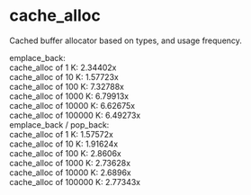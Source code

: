 # cache_alloc
Cached buffer allocator based on types, and usage frequency.

emplace_back:    
cache_alloc of 1 K: 2.34402x    
cache_alloc of 10 K: 1.57723x    
cache_alloc of 100 K: 7.32788x    
cache_alloc of 1000 K: 6.79913x    
cache_alloc of 10000 K: 6.62675x    
cache_alloc of 100000 K: 6.49273x    
emplace_back / pop_back:    
cache_alloc of 1 K: 1.57572x    
cache_alloc of 10 K: 1.91624x    
cache_alloc of 100 K: 2.8606x    
cache_alloc of 1000 K: 2.73628x    
cache_alloc of 10000 K: 2.6896x    
cache_alloc of 100000 K: 2.77343x    
